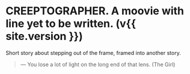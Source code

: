 # CREEPTOGRAPHER. A moovie with line yet to be written. (v{{ site.version }})

Short story about stepping out of the frame, framed into another story.

> — You lose a lot of light on the long end of that lens. (The Girl)